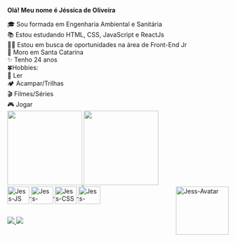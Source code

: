 **Olá! Meu nome é Jéssica de Oliveira**

<div>
 <div>
🎓 Sou formada em Engenharia Ambiental e Sanitária
<br>
📚 Estou estudando HTML, CSS, JavaScript e ReactJs
<br>
👩‍💻 Estou em busca de oportunidades na área de Front-End Jr
<br>
🏡 Moro em Santa Catarina
<br>
✨ Tenho 24 anos
 </div>
 <div >
🍀Hobbies: 
<br>
📘 Ler 
<br>
🏕️ Acampar/Trilhas
<br>
🎬 Filmes/Séries
<br>
🎮 Jogar
 </div>
</div>

<div>
 <a href="https://github.com/OliveiraJess">
  <img height="170em" src="https://github-readme-stats.vercel.app/api?username=OliveiraJess&show_icons=true&theme=dracula&include_all_commits=true&count_private=true"/> 
  <img height="170em" src="https://github-readme-stats.vercel.app/api/top-langs/?username=OliveiraJess&layout=compact&langs_count=16&theme=dracula"/>
</div>

 <div>
 <img align="center" height="40" width="50" alt="Jess-JS" src="https://cdn.jsdelivr.net/gh/devicons/devicon/icons/javascript/javascript-original.svg" />
 <img align="center" height="40" width="50" alt="Jess-HTML" src="https://cdn.jsdelivr.net/gh/devicons/devicon/icons/html5/html5-original.svg" />
 <img align="center" height="40" width="50" alt="Jess-CSS" src="https://cdn.jsdelivr.net/gh/devicons/devicon/icons/css3/css3-original.svg" />
 <img align="center" height="40" width="50" alt="Jess-React" src="https://cdn.jsdelivr.net/gh/devicons/devicon/icons/react/react-original.svg" />    
 <img align="right" height="110" width="120" alt="Jess-Avatar" src="https://i.picasion.com/pic92/1c0b7b5d00a6e920ce3b5774db36b962.gif"/>
 </div>

 ##
 
 <div>
  <a href="(https://www.linkedin.com/in/jessica-de-oliveira/">
  <img src="https://img.shields.io/badge/LinkedIn-0077B5?style=for-the-badge&logo=linkedin&logoColor=white"
  </a>
   <a href="(https://www.instagram.com/jeh_deoliveira/">
  <img src="https://img.shields.io/badge/Instagram-E4405F?style=for-the-badge&logo=instagram&logoColor=white"
  </a>
 </div>
   
